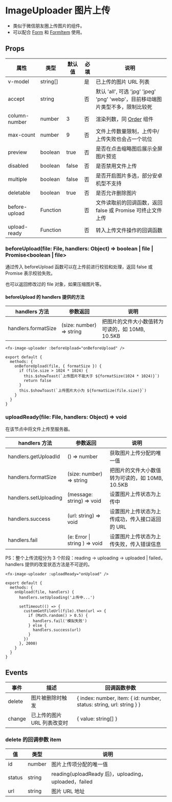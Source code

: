 # ImageUploader 图片上传

- 类似于微信朋友圈上传图片的组件。
- 可以配合 [Form](./Form.md) 和 [FormItem](./Form.md#formitem-表单项) 使用。

## Props

| 属性          | 类型     | 默认值 | 必填 | 说明                                                                           |
| ------------- | -------- | ------ | ---- | ------------------------------------------------------------------------------ |
| v-model       | string[] |        | 是   | 已上传的图片 URL 列表                                                          |
| accept        | string   |        | 否   | 默认 'all', 可选 'jpg' 'jpeg' 'png' 'webp'，目前移动端图片类型不多，限制比较死 |
| column-number | number   | 3      | 否   | 渲染列数，同 [Order](./Order.md) 组件                                          |
| max-count     | number   | 9      | 否   | 文件上传数量限制，上传中/上传失败也会占一个坑位                                |
| preview       | boolean  | true   | 否   | 是否在点击缩略图后展示全屏图片预览                                             |
| disabled      | boolean  | false  | 否   | 是否禁用文件上传                                                               |
| multiple      | boolean  | false  | 否   | 是否开启图片多选，部分安卓机型不支持                                           |
| deletable     | boolean  | true   | 否   | 是否允许删除图片                                                               |
| before-upload | Function |        | 否   | 文件读取前的回调函数，返回 false 或 Promise<false> 可终止文件上传              |
| upload-ready  | Function |        | 否   | 转入上传文件操作的回调函数                                                     |

### beforeUpload(file: File, handlers: Object) => boolean | file | Promise<boolean | file>

通过传入 beforeUpload 函数可以在上传前进行校验和处理，返回 false 或 Promise<false> 表示校验失败。

也可以返回修改过的 file 对象，如果压缩图片等。

#### beforeUpload 的 handlers 提供的方法

| handlers 方法       | 参数返回                 | 说明                                            |
| ------------------- | ------------------------ | ----------------------------------------------- |
| handlers.formatSize | (size: number) => string | 把图片的文件大小数值转为可读的，如 10MB, 10.5KB |

```
<fx-image-uploader :beforeUpload="onBeforeUpload" />
```

```
export default {
  methods: {
    onBeforeUpload(file, { formatSize }) {
      if (file.size > 1024 * 1024) {
        this.$showToast(`上传图片不能大于 ${formatSize(1024 * 1024)}`)
        return false
      }
      this.$showToast(`上传图片大小为 ${formatSize(file.size)}`)
    }
  }
}
```

### uploadReady(file: File, handlers: Object) => void

在该节点中将文件上传至服务器。

| handlers 方法         | 参数返回                      | 说明                                            |
| --------------------- | ----------------------------- | ----------------------------------------------- |
| handlers.getUploadId  | () => number                  | 获取图片上传分配的唯一值                        |
| handlers.formatSize   | (size: number) => string      | 把图片的文件大小数值转为可读的，如 10MB, 10.5KB |
| handlers.setUploading | (message: string) => void     | 设置图片上传状态为上传中                        |
| handlers.success      | (url: string) => void         | 设置图片上传状态为上传成功，传入接口返回的 URL  |
| handlers.fail         | (e: Error \| string ) => void | 设置图片上传状态为上传失败，传入错误信息        |

PS：整个上传流程分为 3 个阶段：reading -> uploading -> uploaded | failed，handlers 提供的改变状态方法是不可逆的。

```
<fx-image-uploader :uploadReady="onUpload" />
```

```
export default {
  methods: {
    onUpload(file, handlers) {
      handlers.setUploading('上传中...')

      setTimeout(() => {
        customGetFileUrl(file).then(url => {
          if (Math.random() > 0.5) {
            handlers.fail('模拟失败')
          } else {
            handlers.success(url)
          }
        })
      }, 2000)
    }
  }
}
```

## Events

| 事件   | 描述                        | 回调函数参数                                                         |
| ------ | --------------------------- | -------------------------------------------------------------------- |
| delete | 图片被删除时触发            | { index: number, item: { id: number, status: string, url: string } } |
| change | 已上传的图片 URL 列表改变时 | { value: string[] }                                                  |

### delete 的回调参数 item

| 值     | 类型   | 说明                                                 |
| ------ | ------ | ---------------------------------------------------- |
| id     | number | 图片上传项分配的唯一值                               |
| status | string | reading(uploadReady 后)，uploading，uploaded，failed |
| url    | string | 图片 URL 地址                                        |
